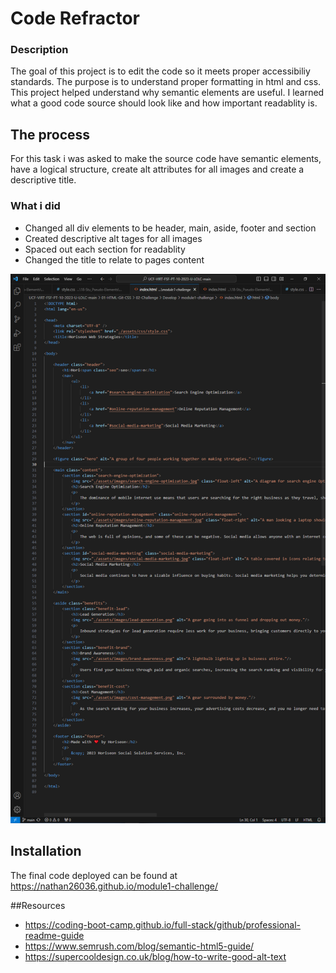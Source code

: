 # Code Refractor

### Description
The goal of this project is to edit the code so it meets proper accessibiliy standards. The purpose is to understand proper formatting in html and css. This project helped understand why semantic elements are useful. I learned what a good code source should look like and how important readablity is. 

## The process
For this task i was asked to make the source code have semantic elements, have a logical structure, create alt attributes for all images and create a descriptive title.

### What i did
* Changed all div elements to be header, main, aside, footer and section
* Created descriptive alt tages for all images
* Spaced out each section for readablity
* Changed the title to relate to pages content

![The complete version of the code](https://github.com/nathan26036/module1-challenge/blob/main/assets/images/module1-changes.PNG?raw=true)

## Installation 
The final code deployed can be found at https://nathan26036.github.io/module1-challenge/

##Resources
* https://coding-boot-camp.github.io/full-stack/github/professional-readme-guide
* https://www.semrush.com/blog/semantic-html5-guide/
* https://supercooldesign.co.uk/blog/how-to-write-good-alt-text
